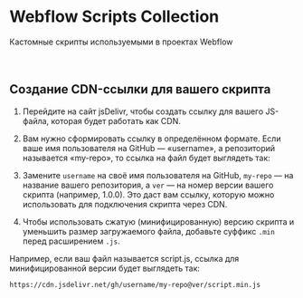 # Webflow Scripts Collection
Кастомные скрипты используемыми в проектах Webflow
<br><br><br>

## Создание CDN-ссылки для вашего скрипта

1. Перейдите на сайт jsDelivr, чтобы создать ссылку для вашего JS-файла, которая будет работать как CDN.

2. Вам нужно сформировать ссылку в определённом формате. Если ваше имя пользователя на GitHub — «username», а репозиторий называется «my-repo», то ссылка на файл будет выглядеть так:

3. Замените `username` на своё имя пользователя на GitHub, `my-repo` — на название вашего репозитория, а `ver` — на номер версии вашего скрипта (например, 1.0.0). Это даст вам ссылку, которую можно использовать для подключения скрипта через CDN.

4. Чтобы использовать сжатую (минифицированную) версию скрипта и уменьшить размер загружаемого файла, добавьте суффикс `.min` перед расширением `.js`.

Например, если ваш файл называется script.js, ссылка для минифицированной версии будет выглядеть так:

```
https://cdn.jsdelivr.net/gh/username/my-repo@ver/script.min.js
```
